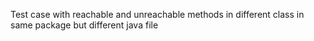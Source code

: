Test case with reachable and unreachable methods in different class in same package but different java file
